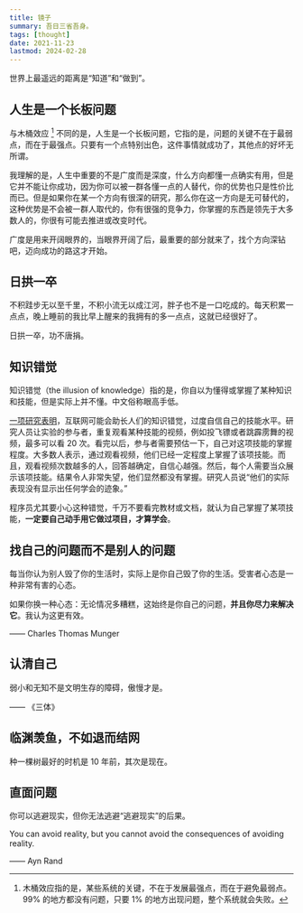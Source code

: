 ```yaml
---
title: 镜子
summary: 吾日三省吾身。
tags: [thought]
date: 2021-11-23
lastmod: 2024-02-28
---
```


世界上最遥远的距离是“知道”和“做到”。

## 人生是一个长板问题

与木桶效应 [^1] 不同的是，人生是一个长板问题，它指的是，问题的关键不在于最弱点，而在于最强点。只要有一个点特别出色，这件事情就成功了，其他点的好坏无所谓。

我理解的是，人生中重要的不是广度而是深度，什么方向都懂一点确实有用，但是它并不能让你成功，因为你可以被一群各懂一点的人替代，你的优势也只是性价比而已。但是如果你在某一个方向有很深的研究，那么你在这一方向是无可替代的，这种优势是不会被一群人取代的，你有很强的竞争力，你掌握的东西是领先于大多数人的，你很有可能去推进或改变时代。

广度是用来开阔眼界的，当眼界开阔了后，最重要的部分就来了，找个方向深钻吧，迈向成功的路这才开始。

[^1]: 木桶效应指的是，某些系统的关键，不在于发展最强点，而在于避免最弱点。99% 的地方都没有问题，只要 1% 的地方出现问题，整个系统就会失败。

## 日拱一卒

不积跬步无以至千里，不积小流无以成江河，胖子也不是一口吃成的。每天积累一点点，晚上睡前的我比早上醒来的我拥有的多一点点，这就已经很好了。

日拱一卒，功不唐捐。

## 知识错觉

知识错觉（the illusion of knowledge）指的是，你自以为懂得或掌握了某种知识和技能，但是实际上并不懂。中文俗称眼高手低。

[一项研究表明](https://www.bbc.com/worklife/article/20220812-the-illusion-of-knowledge-that-makes-people-overconfident)，互联网可能会助长人们的知识错觉，过度自信自己的技能水平。研究人员让实验的参与者，重复观看某种技能的视频，例如投飞镖或者跳霹雳舞的视频，最多可以看 20 次。看完以后，参与者需要预估一下，自己对这项技能的掌握程度。大多数人表示，通过观看视频，他们已经一定程度上掌握了该项技能。而且，观看视频次数越多的人，回答越确定，自信心越强。然后，每个人需要当众展示该项技能。结果令人非常失望，他们显然都没有掌握。研究人员说“他们的实际表现没有显示出任何学会的迹象。”

程序员尤其要小心这种错觉，千万不要看完教材或文档，就认为自己掌握了某项技能，**一定要自己动手用它做过项目，才算学会**。

## 找自己的问题而不是别人的问题

每当你认为别人毁了你的生活时，实际上是你自己毁了你的生活。受害者心态是一种非常有害的心态。

如果你换一种心态：无论情况多糟糕，这始终是你自己的问题，**并且你尽力来解决它**。我认为这更有效。

—— Charles Thomas Munger

## 认清自己

弱小和无知不是文明生存的障碍，傲慢才是。

—— 《三体》

## 临渊羡鱼，不如退而结网

种一棵树最好的时机是 10 年前，其次是现在。

## 直面问题

你可以逃避现实，但你无法逃避“逃避现实”的后果。

You can avoid reality, but you cannot avoid the consequences of avoiding reality.

—— Ayn Rand
